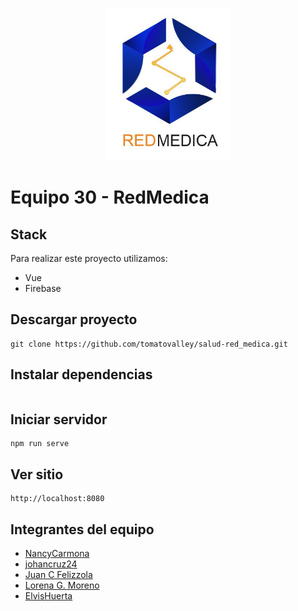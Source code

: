<p align="center">
<img src="https://github.com/tomatovalley/salud-red_medica/blob/master/red-medica.png" width="200" title="Red Medica Logo">
</p>

# Equipo 30 - RedMedica

## Stack
Para realizar este proyecto utilizamos: 
* Vue
* Firebase




## Descargar proyecto
```
git clone https://github.com/tomatovalley/salud-red_medica.git
```

## Instalar dependencias
```
```

## Iniciar servidor
```
npm run serve
```

## Ver sitio
```
http://localhost:8080
```


## Integrantes del equipo 
- [NancyCarmona](https://github.com/NancyCarmona)
- [johancruz24](https://github.com/johancruz24)
- [Juan C Felizzola](https://github.com/JuanCaDev)
- [Lorena G. Moreno](https://github.com/lorena1m)
- [ElvisHuerta](https://github.com/ElvisHuerta)


